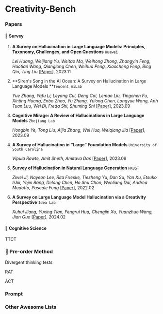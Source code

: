 # Creativity-Bench

### Papers

#### 📖 Survey

1. **A Survey on Hallucination in Large Language Models: Principles, Taxonomy, Challenges, and Open Questions** `Huawei`

   *Lei Huang, Weijiang Yu, Weitao Ma, Weihong Zhong, Zhangyin Feng, Haotian Wang, Qianglong Chen, Weihua Peng, Xiaocheng Feng, Bing Qin, Ting Liu* [[Paper](https://arxiv.org/pdf/2311.05232.pdf)], 2023.11

2. **Siren's Song in the AI Ocean: A Survey on Hallucination in Large Language Models **`Tencent AiLab`

   *Yue Zhang, Yafu Li, Leyang Cui, Deng Cai, Lemao Liu, Tingchen Fu, Xinting Huang, Enbo Zhao, Yu Zhang, Yulong Chen, Longyue Wang, Anh Tuan Luu, Wei Bi, Freda Shi, Shuming Shi* [[Paper](https://arxiv.org/abs/2309.01219)], 2023.09

3. **Cognitive Mirage: A Review of Hallucinations in Large Language Models** `Zhejiang Lab`

   *Hongbin Ye, Tong Liu, Aijia Zhang, Wei Hua, Weiqiang Jia* [[Paper](https://arxiv.org/abs/2309.06794)], 2023.09

4. **A Survey of Hallucination in “Large” Foundation Models**  `University of South Carolina`

   *Vipula Rawte, Amit Sheth, Amitava Das* [[Paper](https://arxiv.org/abs/2309.05922)], 2023.09

5. **Survey of Hallucination in Natural Language Generation** `HKUST`

   *Ziwei Ji, Nayeon Lee, Rita Frieske, Tiezheng Yu, Dan Su, Yan Xu, Etsuko Ishii, Yejin Bang, Delong Chen, Ho Shu Chan, Wenliang Dai, Andrea Madotto, Pascale Fung* [[Paper](https://arxiv.org/abs/2202.03629)], 2022.02

6. **A Survey on Large Language Model Hallucination via a Creativity Perspective** `Idea Lab`

   *Xuhui Jiang, Yuxing Tian, Fengrui Hua, Chengjin Xu, Yuanzhuo Wang, Jian Guo* [[Paper](https://arxiv.org/abs/2402.06647)], 2024.02

#### 🧠 Cognitive Science

TTCT





### 🔧 Pre-order Method

Divergent thinking tests

RAT



ACT







### Prompt



### Other Awesome Lists



